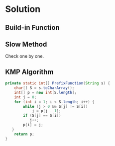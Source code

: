 # Solution
## Build-in Function
## Slow Method
Check one by one.
## KMP Algorithm
```java
private static int[] PrefixFunction(String s) {
    char[] S = s.toCharArray();
    int[] p = new int[S.length];
    int j = 0;
    for (int i = 1; i < S.length; i++) {
        while (j > 0 && S[j] != S[i])
            j = p[j - 1];
        if (S[j] == S[i])
           j++;
        p[i] = j;
   }
    return p;
}
```
